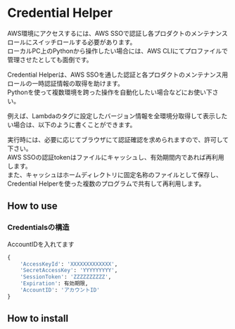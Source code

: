 # Credential Helper

AWS環境にアクセスするには、AWS SSOで認証し各プロダクトのメンテナンスロールにスイッチロールする必要があります。  
ローカルPC上のPythonから操作したい場合には、AWS CLIにてプロファイルで管理させたとしても面倒です。  

Credential Helperは、AWS SSOを通した認証と各プロダクトのメンテナンス用ロールの一時認証情報の取得を助けます。  
Pythonを使って複数環境を跨った操作を自動化したい場合などにお使い下さい。

例えば、Lambdaのタグに設定したバージョン情報を全環境分取得して表示したい場合は、以下のように書くことができます。

実行時には、必要に応じてブラウザにて認証確認を求められますので、許可して下さい。  
AWS SSOの認証tokenはファイルにキャッシュし、有効期間内であれば再利用します。  
また、キャッシュはホームディレクトリに固定名称のファイルとして保存し、Credential Helperを使った複数のプログラムで共有して再利用します。

## How to use

### Credentialsの構造
AccountIDを入れてます
```python
{
    'AccessKeyId': 'XXXXXXXXXXXXX',
    'SecretAccessKey': 'YYYYYYYYY',
    'SessionToken': 'ZZZZZZZZZZ',
    'Expiration': 有効期限,
    'AccountID': 'アカウントID'
}
```

## How to install
